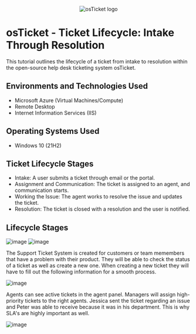 <p align="center">
<img src="https://i.imgur.com/Clzj7Xs.png" alt="osTicket logo"/>
</p>

<h1>osTicket - Ticket Lifecycle: Intake Through Resolution</h1>
This tutorial outlines the lifecycle of a ticket from intake to resolution within the open-source help desk ticketing system osTicket.<br />

<h2>Environments and Technologies Used</h2>

- Microsoft Azure (Virtual Machines/Compute)
- Remote Desktop
- Internet Information Services (IIS)

<h2>Operating Systems Used </h2>

- Windows 10</b> (21H2)

<h2>Ticket Lifecycle Stages</h2>

- Intake: A user submits a ticket through email or the portal.
- Assignment and Communication: The ticket is assigned to an agent, and communication starts.
- Working the Issue: The agent works to resolve the issue and updates the ticket.
- Resolution: The ticket is closed with a resolution and the user is notified.

<h2>Lifecycle Stages</h2>

![image](https://github.com/user-attachments/assets/183611a4-97db-4fd9-8820-cbf97acf9a4d)
![image](https://github.com/user-attachments/assets/64d42d5e-a389-4e26-b363-6354dcc61901)

The Support Ticket System is created for customers or team memembers that have a problem with their product. They will be able to check the status of a ticket as well as create a new one. When creating a new ticket they will have to fill out the following information for a smooth process.

![image](https://github.com/user-attachments/assets/2592f73b-5c94-4531-bdf0-17ae02a59d71)

Agents can see active tickets in the agent panel. Managers will assign high-priority tickets to the right agents. Jessica sent the ticket regarding an issue and Peter was able to receive because it was in his department. This is why SLA's are highly important as well.

![image](https://github.com/user-attachments/assets/571ba5a3-df8f-46ef-ac98-21f8df9103e0)





